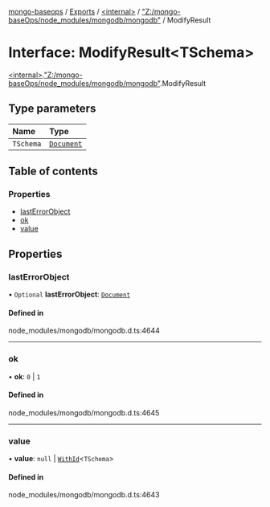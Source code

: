 [mongo-baseops](../README.md) / [Exports](../modules.md) / [\<internal\>](../modules/internal_.md) / ["Z:/mongo-baseOps/node\_modules/mongodb/mongodb"](../modules/internal_._Z__mongo_baseOps_node_modules_mongodb_mongodb_.md) / ModifyResult

# Interface: ModifyResult\<TSchema\>

[\<internal\>](../modules/internal_.md).["Z:/mongo-baseOps/node\_modules/mongodb/mongodb"](../modules/internal_._Z__mongo_baseOps_node_modules_mongodb_mongodb_.md).ModifyResult

## Type parameters

| Name | Type |
| :------ | :------ |
| `TSchema` | [`Document`](internal_._Z__mongo_baseOps_node_modules_mongodb_mongodb_.BSON.Document.md) |

## Table of contents

### Properties

- [lastErrorObject](internal_._Z__mongo_baseOps_node_modules_mongodb_mongodb_.ModifyResult.md#lasterrorobject)
- [ok](internal_._Z__mongo_baseOps_node_modules_mongodb_mongodb_.ModifyResult.md#ok)
- [value](internal_._Z__mongo_baseOps_node_modules_mongodb_mongodb_.ModifyResult.md#value)

## Properties

### lastErrorObject

• `Optional` **lastErrorObject**: [`Document`](internal_._Z__mongo_baseOps_node_modules_mongodb_mongodb_.BSON.Document.md)

#### Defined in

node_modules/mongodb/mongodb.d.ts:4644

___

### ok

• **ok**: ``0`` \| ``1``

#### Defined in

node_modules/mongodb/mongodb.d.ts:4645

___

### value

• **value**: ``null`` \| [`WithId`](../modules/internal_._Z__mongo_baseOps_node_modules_mongodb_mongodb_.md#withid)\<`TSchema`\>

#### Defined in

node_modules/mongodb/mongodb.d.ts:4643
